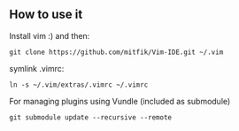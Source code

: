 ## How to use it

Install vim :)
and then:

    git clone https://github.com/mitfik/Vim-IDE.git ~/.vim

symlink .vimrc:

    ln -s ~/.vim/extras/.vimrc ~/.vimrc

For managing plugins using Vundle (included as submodule)

    git submodule update --recursive --remote
